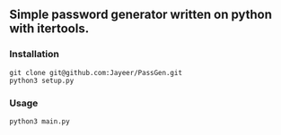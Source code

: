## Simple password generator written on python with itertools.

### Installation

```
git clone git@github.com:Jayeer/PassGen.git
python3 setup.py
```

### Usage

```python3 main.py```